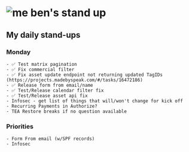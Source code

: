 # ![me](https://avatars2.githubusercontent.com/u/5232044?s=50&v=4) ben's stand up

## My daily stand-ups

### Monday

    - ✅ Test matrix pagination
    - ✅ Fix commercial filter
    - ✅ Fix asset update endpoint not returning updated TagIDs (https://projects.madebyspeak.com/#/tasks/16472186)
    - ✅ Release form from email/name
    - ✅ Test/Release calendar filter fix
    - ✅ Test/Release asset api fix
    - Infosec - get list of things that will/won't change for kick off
    - Recurring Payments in Authorize?
    - TEA Restore breaks if no question available

### Priorities 
   
    - Form From email (w/SPF records)
    - Infosec
      
